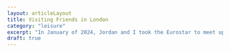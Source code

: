```yaml
---
layout: articleLayout
title: Visiting Friends in London
category: "leisure"
excerpt: "In January of 2024, Jordan and I took the Eurostar to meet up with some dear friends for a long weekend in the SoHo area of Central London. We visited museums, ate a ton of great food, walked around a bunch, visited Ted Lasso's Richmond neighborhood, and generally had a wonderful time. Here are some pics and thoughts and links to a lot of art stuff."
draft: true
---
```

